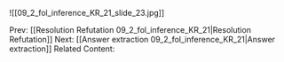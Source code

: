 ﻿

![[09_2_fol_inference_KR_21_slide_23.jpg]]


Prev: [[Resolution Refutation 09_2_fol_inference_KR_21|Resolution Refutation]]
Next: [[Answer extraction 09_2_fol_inference_KR_21|Answer extraction]]
Related Content: